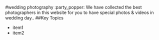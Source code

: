 #wedding photography :party_popper:
We have collected the best photographers in this website for you to have special photos & videos in wedding day..
##Key Topics
- item1
- item2
